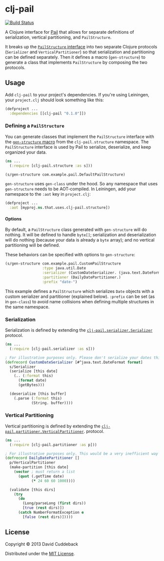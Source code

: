 # clj-pail

[![Build Status](https://travis-ci.org/dcuddeback/clj-pail.png?branch=master)](https://travis-ci.org/dcuddeback/clj-pail)

A Clojure interface for [Pail](https://github.com/nathanmarz/dfs-datastores) that allows for separate definitions of serialization, vertical partitioning, and `PailStructure`.

It breaks up the [`PailStructure` interface](https://github.com/nathanmarz/dfs-datastores/blob/develop/dfs-datastores/src/main/java/com/backtype/hadoop/pail/PailStructure.java) into two separate Clojure protocols (`Serializer` and `VerticalPartitioner`) so that serialization and partitioning can be defined separately. Then it defines a macro (`gen-structure`) to generate a class that implements `PailStructure` by composing the two protocols.

## Usage

Add `clj-pail` to your project's dependencies. If you're using Leiningen, your `project.clj` should look something like this:

~~~clojure
(defproject ...
  :dependencies [[clj-pail "0.1.0"]])
~~~

### Defining a `PailStructure`

You can generate classes that implement the `PailStructure` interface with the [`gen-structure` macro](https://github.com/dcuddeback/clj-pail/blob/master/src/main/clj_pail/structure.clj) from the `clj-pail.structure` namespace. The `PailStructure` interface is used by Pail to serialize, deserialize, and keep organized your data.

~~~clojure
(ns ...
  (:require [clj-pail.structure :as s]))

(s/gen-structure com.example.pail.DefaultPailStructure)

~~~

`gen-structure` uses `gen-class` under the hood. So any namespace that uses `gen-structure` needs to be AOT-compiled. In Leiningen, add your namespace to the `:aot` key in `project.clj`:

~~~clojure
(defproject ...
  :aot [myproj.ns.that.uses.clj-pail.structure])
~~~

#### Options

By default, a `PailStructure` class generated with `gen-structure` will do nothing. It will be defined to handle `byte[]`; serialization and deserialization will do nothing (because your data is already a `byte` array); and no vertical partitioning will be defined.

These behaviors can be specified with options to `gen-structure`:

~~~clojure
(s/gen-structure com.example.pail.CustomPailStructure
                 :type java.util.Date
                 :serializer (CustomDateSerializer. (java.text.DateFormat/getDateTimeInstance))
                 :partitioner (DailyDatePartitioner.)
                 :prefix "date-")
~~~

This example defines a `PailStructure` which serializes `Date` objects with a custom serializer and partitioner (explained below). `:prefix` can be set (as in `gen-class`) to avoid name collisions when defining multiple structures in the same namespace.

### Serialization

Serialization is defined by extending the [`clj-pail.serializer.Serializer`](https://github.com/dcuddeback/clj-pail/blob/master/src/main/clj_pail/serializer.clj) protocol.

~~~clojure
(ns ...
  (:require [clj-pail.serializer :as s]))

; For illustrative purposes only. Please don't serialize your dates this way.
(defrecord CustomDateSerializer [#^java.text.DateFormat format]
  s/Serializer
  (serialize [this date]
    (.. (:format this)
      (format date)
      (getBytes)))

  (deserialize [this buffer]
    (.parse (:format this)
            (String. buffer))))
~~~

### Vertical Partitioning

Vertical partitioning is defined by extending the [`clj-pail.partitioner.VerticalPartitioner`](https://github.com/dcuddeback/clj-pail/blob/master/src/main/clj_pail/partitioner.clj).
protocol.

~~~clojure
(ns ...
  (:require [clj-pail.partitioner :as p]))

; For illustrative purposes only. This would be a very inefficient way to partition dates.
(defrecord DailyDatePartitioner []
  p/VerticalPartitioner
  (make-partition [this date]
    (vector ; must return a list
      (quot (.getTime date)
            (* 24 60 60 1000))))

  (validate [this dirs]
    (try
      (do
        (Long/parseLong (first dirs))
        [true (rest dirs)])
      (catch NumberFormatException e
        [false (rest dirs)]))))
~~~

## License

Copyright © 2013 David Cuddeback

Distributed under the [MIT License](LICENSE).
